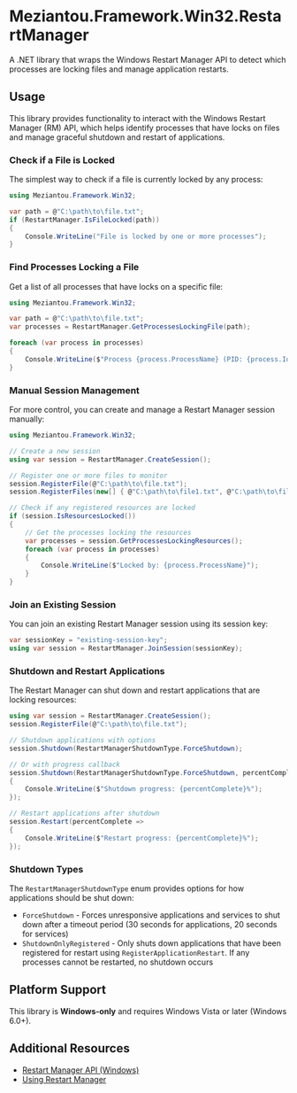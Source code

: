 # Meziantou.Framework.Win32.RestartManager

A .NET library that wraps the Windows Restart Manager API to detect which processes are locking files and manage application restarts.

## Usage

This library provides functionality to interact with the Windows Restart Manager (RM) API, which helps identify processes that have locks on files and manage graceful shutdown and restart of applications.

### Check if a File is Locked

The simplest way to check if a file is currently locked by any process:

```csharp
using Meziantou.Framework.Win32;

var path = @"C:\path\to\file.txt";
if (RestartManager.IsFileLocked(path))
{
    Console.WriteLine("File is locked by one or more processes");
}
```

### Find Processes Locking a File

Get a list of all processes that have locks on a specific file:

```csharp
using Meziantou.Framework.Win32;

var path = @"C:\path\to\file.txt";
var processes = RestartManager.GetProcessesLockingFile(path);

foreach (var process in processes)
{
    Console.WriteLine($"Process {process.ProcessName} (PID: {process.Id}) is locking the file");
}
```

### Manual Session Management

For more control, you can create and manage a Restart Manager session manually:

```csharp
using Meziantou.Framework.Win32;

// Create a new session
using var session = RestartManager.CreateSession();

// Register one or more files to monitor
session.RegisterFile(@"C:\path\to\file.txt");
session.RegisterFiles(new[] { @"C:\path\to\file1.txt", @"C:\path\to\file2.txt" });

// Check if any registered resources are locked
if (session.IsResourcesLocked())
{
    // Get the processes locking the resources
    var processes = session.GetProcessesLockingResources();
    foreach (var process in processes)
    {
        Console.WriteLine($"Locked by: {process.ProcessName}");
    }
}
```

### Join an Existing Session

You can join an existing Restart Manager session using its session key:

```csharp
var sessionKey = "existing-session-key";
using var session = RestartManager.JoinSession(sessionKey);
```

### Shutdown and Restart Applications

The Restart Manager can shut down and restart applications that are locking resources:

```csharp
using var session = RestartManager.CreateSession();
session.RegisterFile(@"C:\path\to\file.txt");

// Shutdown applications with options
session.Shutdown(RestartManagerShutdownType.ForceShutdown);

// Or with progress callback
session.Shutdown(RestartManagerShutdownType.ForceShutdown, percentComplete =>
{
    Console.WriteLine($"Shutdown progress: {percentComplete}%");
});

// Restart applications after shutdown
session.Restart(percentComplete =>
{
    Console.WriteLine($"Restart progress: {percentComplete}%");
});
```

### Shutdown Types

The `RestartManagerShutdownType` enum provides options for how applications should be shut down:

- `ForceShutdown` - Forces unresponsive applications and services to shut down after a timeout period (30 seconds for applications, 20 seconds for services)
- `ShutdownOnlyRegistered` - Only shuts down applications that have been registered for restart using `RegisterApplicationRestart`. If any processes cannot be restarted, no shutdown occurs

## Platform Support

This library is **Windows-only** and requires Windows Vista or later (Windows 6.0+).

## Additional Resources

- [Restart Manager API (Windows)](https://learn.microsoft.com/en-us/windows/win32/rstmgr/restart-manager-portal?WT.mc_id=DT-MVP-5003978)
- [Using Restart Manager](https://learn.microsoft.com/en-us/windows/win32/rstmgr/using-restart-manager?WT.mc_id=DT-MVP-5003978)
